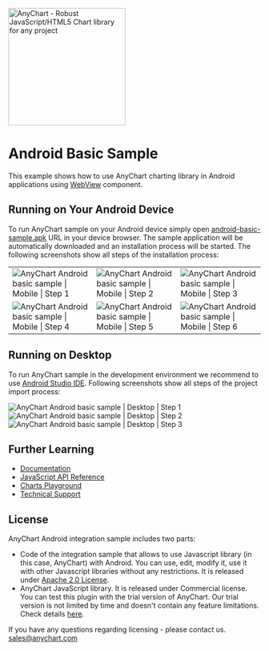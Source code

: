 [<img src="https://cdn.anychart.com/images/logo-transparent-segoe.png?2" width="234px" alt="AnyChart - Robust JavaScript/HTML5 Chart library for any project">](https://www.anychart.com)

# Android Basic Sample

This example shows how to use AnyChart charting library in Android applications using [WebView](https://developer.android.com/reference/android/webkit/WebView.html) component.

## Running on Your Android Device
To run AnyChart sample on your Android device simply open
[android-basic-sample.apk](https://static.anychart.com/cdn/integrations/android-basic-sample.apk) URL in your device browser.
The sample application will be automatically downloaded and an installation process will be started. The following screenshots show all steps of the installation process:

<table>
  <tr>
    <td><img src="https://static.anychart.com/images/integrations/anychart-android-sample-mobile-step-1.jpg" alt="AnyChart Android basic sample | Mobile | Step 1"></td>
    <td><img src="https://static.anychart.com/images/integrations/anychart-android-sample-mobile-step-2.jpg" alt="AnyChart Android basic sample | Mobile | Step 2"></td>
    <td><img src="https://static.anychart.com/images/integrations/anychart-android-sample-mobile-step-3.jpg" alt="AnyChart Android basic sample | Mobile | Step 3"></td>
  </tr>
  <tr>
    <td><img src="https://static.anychart.com/images/integrations/anychart-android-sample-mobile-step-4.jpg" alt="AnyChart Android basic sample | Mobile | Step 4"></td>
    <td><img src="https://static.anychart.com/images/integrations/anychart-android-sample-mobile-step-5.jpg" alt="AnyChart Android basic sample | Mobile | Step 5"></td>
    <td><img src="https://static.anychart.com/images/integrations/anychart-android-sample-mobile-step-6.jpg" alt="AnyChart Android basic sample | Mobile | Step 6"></td>
  </tr>
</table>

## Running on Desktop
To run AnyChart sample in the development environment we recommend to use [Android Studio IDE](https://developer.android.com/studio). Following screenshots show all steps of the project import process:
  
<img src="http://static.anychart.com/images/integrations/anychart-android-sample-desktop-step-1.png?v=1" alt="AnyChart Android basic sample | Desktop | Step 1">
<img src="http://static.anychart.com/images/integrations/anychart-android-sample-desktop-step-2.png?v=1" alt="AnyChart Android basic sample | Desktop | Step 2">
<img src="http://static.anychart.com/images/integrations/anychart-android-sample-desktop-step-3.png?v=1" alt="AnyChart Android basic sample | Desktop | Step 3">

## Further Learning
* [Documentation](https://docs.anychart.com)
* [JavaScript API Reference](https://api.anychart.com)
* [Charts Playground](https://playground.anychart.com)
* [Technical Support](https://www.anychart.com/support)

## License
AnyChart Android integration sample includes two parts:
- Code of the integration sample that allows to use Javascript library (in this case, AnyChart) with Android. You can use, edit, modify it, use it with other Javascript libraries without any restrictions. It is released under [Apache 2.0 License](https://github.com/anychart-integrations/android-basic-sample/blob/master/LICENSE).
- AnyChart JavaScript library. It is released under Commercial license. You can test this plugin with the trial version of AnyChart. Our trial version is not limited by time and doesn't contain any feature limitations. Check details [here](https://www.anychart.com/buy/).

If you have any questions regarding licensing - please contact us. <sales@anychart.com>
